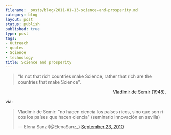 ```yaml
---
filename: _posts/blog/2011-01-13-science-and-prosperity.md
category: blog
layout: post
status: publish
published: true
type: post
tags:
- Outreach
- quotes
- Science
- technology
title: Science and prosperity
---
```

>“Is not that rich countries make Science,
> rather that rich are the countries that make Science".

<p style="text-align:right;"><a href="https://es.wikipedia.org/wiki/Vladimir_de_Semir">Vladimir de Semir</a> (1948). </p>


via:

<blockquote class="twitter-tweet" data-lang="en"><p lang="es" dir="ltr">Vladimir de Semir: &quot;no hacen ciencia los países ricos, sino que son ricos los países que hacen ciencia&quot; (seminario innovación en sevilla)</p>&mdash; Elena Sanz (@ElenaSanz_) <a href="https://twitter.com/ElenaSanz_/status/25293956830">September 23, 2010</a></blockquote>
<script async src="//platform.twitter.com/widgets.js" charset="utf-8"></script>
